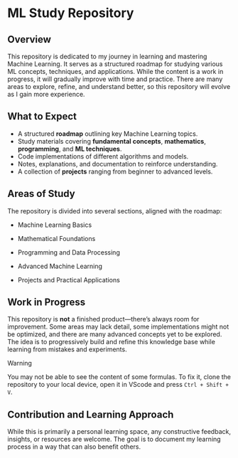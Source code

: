 # ML Study Repository

## Overview
This repository is dedicated to my journey in learning and mastering Machine Learning. It serves as a structured roadmap for studying various ML concepts, techniques, and applications. While the content is a work in progress, it will gradually improve with time and practice. There are many areas to explore, refine, and understand better, so this repository will evolve as I gain more experience.

## What to Expect
- A structured **roadmap** outlining key Machine Learning topics.
- Study materials covering **fundamental concepts**, **mathematics**, **programming**, and **ML techniques**.
- Code implementations of different algorithms and models.
- Notes, explanations, and documentation to reinforce understanding.
- A collection of **projects** ranging from beginner to advanced levels.

## Areas of Study
The repository is divided into several sections, aligned with the roadmap:

- Machine Learning Basics

- Mathematical Foundations

- Programming and Data Processing

- Advanced Machine Learning

- Projects and Practical Applications

## Work in Progress
This repository is **not** a finished product—there’s always room for improvement. Some areas may lack detail, some implementations might not be optimized, and there are many advanced concepts yet to be explored. The idea is to progressively build and refine this knowledge base while learning from mistakes and experiments.

> [!WARNING]  
> You may not be able to see the content of some formulas. To fix it, clone the repository to your local device, open it in VScode and press `Ctrl + Shift + V`.

## Contribution and Learning Approach
While this is primarily a personal learning space, any constructive feedback, insights, or resources are welcome. The goal is to document my learning process in a way that can also benefit others.
